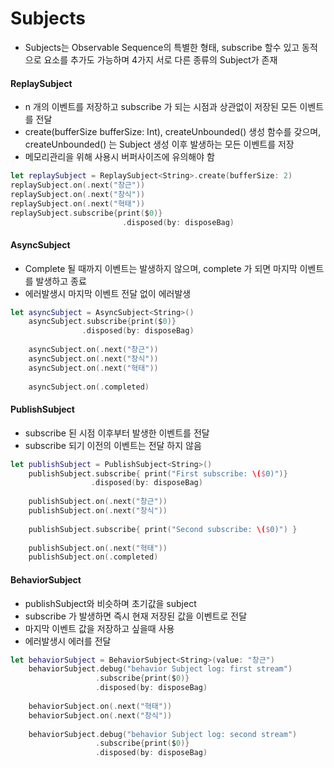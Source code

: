 # Subjects

* Subjects는 Observable Sequence의 특별한 형태, subscribe 할수 있고 동적으로 요소를 추가도 가능하며 4가지 서로 다른 종류의 Subject가 존재

#### **ReplaySubject** 

* n 개의 이벤트를 저장하고 subscribe 가 되는 시점과 상관없이 저장된 모든 이벤트를 전달
* create(bufferSize bufferSize: Int), createUnbounded() 생성 함수를 갖으며, createUnbounded() 는 Subject 생성 이후 발생하는 모든 이벤트를 저장
* 메모리관리을 위해 사용시 버퍼사이즈에 유의해야 함

~~~swift 
let replaySubject = ReplaySubject<String>.create(bufferSize: 2)
replaySubject.on(.next("창근"))
replaySubject.on(.next("창식"))
replaySubject.on(.next("혁태"))
replaySubject.subscribe{print($0)}
						 .disposed(by: disposeBag)
~~~

#### AsyncSubject

* Complete 될 때까지 이벤트는 발생하지 않으며, complete 가 되면 마지막 이벤트를 발생하고 종료
* 에러발생시 마지막 이벤트 전달 없이 에러발생

~~~swift
let asyncSubject = AsyncSubject<String>()
    asyncSubject.subscribe{print($0)}
                .disposed(by: disposeBag)
    
    asyncSubject.on(.next("창근"))
    asyncSubject.on(.next("창식"))
    asyncSubject.on(.next("혁태"))
    
    asyncSubject.on(.completed)
~~~

#### PublishSubject

* subscribe 된 시점 이후부터 발생한 이벤트를 전달
* subscribe 되기 이전의 이벤트는 전달 하지 않음

~~~swift
let publishSubject = PublishSubject<String>()
    publishSubject.subscribe{ print("First subscribe: \($0)")}
                  .disposed(by: disposeBag)
    
    publishSubject.on(.next("창근"))
    publishSubject.on(.next("창식"))
    
    publishSubject.subscribe{ print("Second subscribe: \($0)") }
    
    publishSubject.on(.next("혁태"))
    publishSubject.on(.completed)
~~~

#### BehaviorSubject

* publishSubject와 비슷하며 초기값을 subject
* subscribe 가 발생하면 즉시 현재 저장된 값을 이벤트로 전달
* 마지막 이벤트 값을 저장하고 싶을때 사용
* 에러발생시 에러를 전달

~~~swift
let behaviorSubject = BehaviorSubject<String>(value: "창근")
    behaviorSubject.debug("behavior Subject log: first stream")
                   .subscribe{print($0)}
                   .disposed(by: disposeBag)
    
    behaviorSubject.on(.next("혁태"))
    behaviorSubject.on(.next("창식"))
    
    behaviorSubject.debug("behavior Subject log: second stream")
                   .subscribe{print($0)}
                   .disposed(by: disposeBag)
~~~

